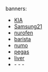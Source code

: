 banners:
- [KIA](https://tpc.googlesyndication.com/sadbundle/$csp%3Der3$/506868684968436935/Online_300x250/Online_300x250.html)
- [Samsung21](https://tpc.googlesyndication.com/sadbundle/$csp%3Der3$/13096974312568517498/index.html)
- [nurofen](https://s0.2mdn.net/sadbundle/7901079917872324704/index.html)
- [barista](https://s0.2mdn.net/sadbundle/7503248129749687615/300x250.html)
- [numo](https://s0.2mdn.net/sadbundle/3252036345338701284/index.html)
- [pegas](https://s0.2mdn.net/8594506/1611728733711/300x250.html)
- [liver](https://tpc.googlesyndication.com/sadbundle/$csp%3Der3$/2363436394481453026/index.html)
- []()- []()- []()- []()
